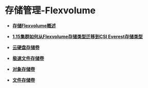 # 存储管理-Flexvolume<a name="cce_10_0305"></a>

-   **[存储Flexvolume概述](存储Flexvolume概述.md)**  

-   **[1.15集群如何从Flexvolume存储类型迁移到CSI Everest存储类型](1-15集群如何从Flexvolume存储类型迁移到CSI-Everest存储类型.md)**  

-   **[云硬盘存储卷](云硬盘存储卷.md)**  

-   **[极速文件存储卷](极速文件存储卷.md)**  

-   **[对象存储卷](对象存储卷.md)**  

-   **[文件存储卷](文件存储卷.md)**  


